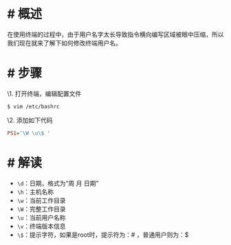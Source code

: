 # # 概述

在使用终端的过程中，由于用户名字太长导致指令横向编写区域被眼中压缩，所以我们现在就来了解下如何修改终端用户名。

# # 步骤

\1. 打开终端，编辑配置文件

```shell
$ vim /etc/bashrc
```

\2. 添加如下代码

```ini
PS1='\W \u\$ '
```

# # 解读

- `\d`：日期，格式为“周 月 日期”
- `\h`：主机名称
- `\w`：当前工作目录
- `\W`：完整工作目录
- `\u`：当前用户名称
- `\v`：终端版本信息
- `\$`：提示字符，如果是root时，提示符为：# ，普通用户则为：$